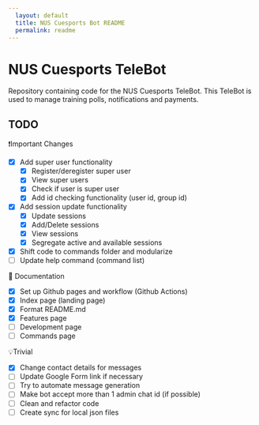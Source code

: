 ```yaml
---
  layout: default
  title: NUS Cuesports Bot README
  permalink: readme
---
```


# NUS Cuesports TeleBot
Repository containing code for the NUS Cuesports TeleBot. This TeleBot is used to manage training polls, notifications and payments.

## TODO
❗Important Changes
- [X] Add super user functionality
  - [X] Register/deregister super user
  - [X] View super users
  - [X] Check if user is super user
  - [X] Add id checking functionality (user id, group id)
- [X] Add session update functionality
  - [X] Update sessions
  - [X] Add/Delete sessions
  - [X] View sessions
  - [X] Segregate active and available sessions
- [X] Shift code to commands folder and modularize
- [ ] Update help command (command list)

:book: Documentation
- [X] Set up Github pages and workflow (Github Actions)
- [X] Index page (landing page)
- [X] Format README.md
- [X] Features page
- [ ] Development page
- [ ] Commands page

💡Trivial
- [X] Change contact details for messages
- [ ] Update Google Form link if necessary
- [ ] Try to automate message generation
- [ ] Make bot accept more than 1 admin chat id (if possible)
- [ ] Clean and refactor code
- [ ] Create sync for local json files
